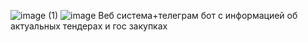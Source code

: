 ![image (1)](https://github.com/LeraPolovinkina/Gos-zakupki-hakaton/assets/92320503/377126ee-4ff4-4618-8a95-d75183b4937a)
![image](https://github.com/LeraPolovinkina/Gos-zakupki-hakaton/assets/92320503/2595c206-5778-45cf-8df6-d66ddbfb8152)
Веб система+телеграм бот с информацией об актуальных тендерах и гос закупках
